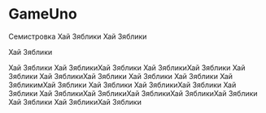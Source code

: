 # GameUno
Семистровка
Хай Зяблики
Хай Зяблики

Хай Зяблики

Хай Зяблики
Хай ЗябликиХай Зяблики
Хай ЗябликиХай Зяблики
Хай Зяблики
Хай ЗябликиХай Зяблики
Хай Зяблики
Хай Зяблики
Хай ЗябликимХай Зяблики
Хай Зяблики
Хай ЗябликиХай Зяблики
Хай Зяблики
Хай ЗябликиХай ЗябликиХай ЗябликиХай ЗябликиХай Зяблики
Хай Зяблики
Хай ЗябликиХай Зяблики
